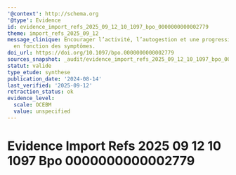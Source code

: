 ```yaml
---
'@context': http://schema.org
'@type': Evidence
id: evidence_import_refs_2025_09_12_10_1097_bpo_0000000000002779
theme: import_refs_2025_09_12
message_clinique: Encourager l’activité, l’autogestion et une progression graduée
  en fonction des symptômes.
doi_url: https://doi.org/10.1097/bpo.0000000000002779
sources_snapshot: _audit/evidence_import_refs_2025_09_12_10_1097_bpo_0000000000002779.json
statut: valide
type_etude: synthese
publication_date: '2024-08-14'
last_verified: '2025-09-12'
retraction_status: ok
evidence_level:
  scale: OCEBM
  value: unspecified
---
```

# Evidence Import Refs 2025 09 12 10 1097 Bpo 0000000000002779

